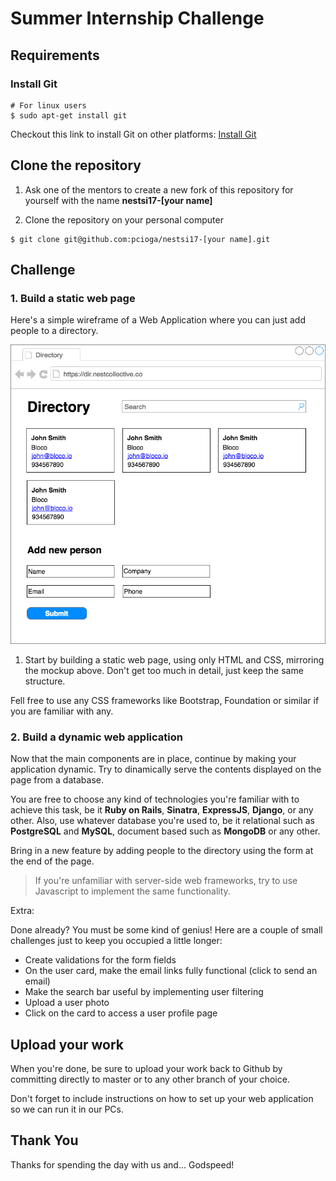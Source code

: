 Summer Internship Challenge
===========================

Requirements
------------


### Install Git
```
# For linux users
$ sudo apt-get install git
```
Checkout this link to install Git on other platforms: [Install Git](https://git-scm.com/book/en/v1/Getting-Started-Installing-Git)


Clone the repository
--------------------

1. Ask one of the mentors to create a new fork of this repository for yourself with the name **nestsi17-[your name]**

2. Clone the repository on your personal computer
```
$ git clone git@github.com:pcioga/nestsi17-[your name].git
```


Challenge
---------

### 1. Build a static web page

Here's a simple wireframe of a Web Application where you can just add people to a directory.

![Directory](readme/directory.png)


1. Start by building a static web page, using only HTML and CSS, mirroring the mockup above. Don't get too much in detail, just keep the same structure.

Fell free to use any CSS frameworks like Bootstrap, Foundation or similar if you are familiar with any.


### 2. Build a dynamic web application

Now that the main components are in place, continue by making your application dynamic. Try to dinamically serve the contents displayed on the page from a database.

You are free to choose any kind of technologies you're familiar with to achieve this task, be it **Ruby on Rails**, **Sinatra**, **ExpressJS**, **Django**, or any other.
Also, use whatever database you're used to, be it relational such as **PostgreSQL** and **MySQL**, document based such as **MongoDB** or any other.

Bring in a new feature by adding people to the directory using the form at the end of the page.
> If you're unfamiliar with server-side web frameworks, try to use Javascript to implement the same functionality.

Extra:

Done already? You must be some kind of genius! Here are a couple of small challenges just to keep you occupied a little longer:

- Create validations for the form fields
- On the user card, make the email links fully functional (click to send an email)
- Make the search bar useful by implementing user filtering
- Upload a user photo
- Click on the card to access a user profile page


Upload your work
----------------

When you're done, be sure to upload your work back to Github by committing directly to master or to any other branch of your choice.

Don't forget to include instructions on how to set up your web application so we can run it in our PCs.


Thank You
----------------

Thanks for spending the day with us and... Godspeed!
